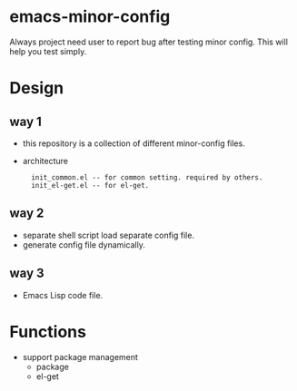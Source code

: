 emacs-minor-config
==================

Always project need user to report bug after testing minor config. This will help you test simply.

Design
======

## way 1 ##

* this repository is a collection of different minor-config files.

* architecture

        init_common.el -- for common setting. required by others.
        init_el-get.el -- for el-get.

## way 2 ##

* separate shell script load separate config file.
* generate config file dynamically.

## way 3 ##

* Emacs Lisp code file.


Functions
=========

* support package management
    * package
    * el-get
